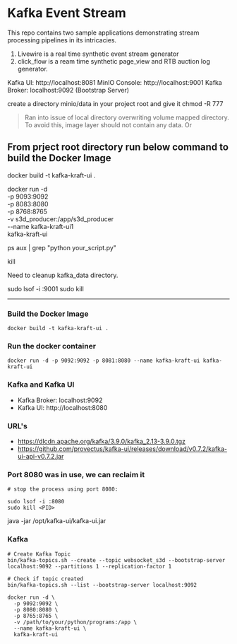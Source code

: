 # Kafka Event Stream
This repo contains two sample applications demonstrating stream processing pipelines in its intricacies. 
1. Livewire is a real time synthetic event stream generator
2. click_flow is a ream time synthetic page_view and RTB auction log generator. 


Kafka UI: http://localhost:8081
MinIO Console: http://localhost:9001
Kafka Broker: localhost:9092 (Bootstrap Server)


create a directory minio/data in your project root and give it chmod -R 777 



> Ran into issue of local directory overwriting volume mapped directory. 
To avoid this, image layer should not contain any data. 
Or 


## From prject root directory run below command to build the Docker Image
docker build -t kafka-kraft-ui .

docker run -d \
  -p 9093:9092 \
  -p 8083:8080 \
  -p 8768:8765 \
  -v s3d_producer:/app/s3d_producer \
  --name kafka-kraft-ui1 \
  kafka-kraft-ui





ps aux | grep "python your_script.py"

kill <PID>

Need to cleanup kafka_data directory. 


sudo lsof -i :9001
sudo kill <PID>









---------------------------





### Build the Docker Image
```shell
docker build -t kafka-kraft-ui .
```

### Run the docker container
```shell
docker run -d -p 9092:9092 -p 8081:8080 --name kafka-kraft-ui kafka-kraft-ui
```

### Kafka and Kafka UI
- Kafka Broker: localhost:9092
- Kafka UI: http://localhost:8080


### URL's
- https://dlcdn.apache.org/kafka/3.9.0/kafka_2.13-3.9.0.tgz
- https://github.com/provectus/kafka-ui/releases/download/v0.7.2/kafka-ui-api-v0.7.2.jar


### Port 8080 was in use, we can reclaim it
```shell
# stop the process using port 8080:

sudo lsof -i :8080
sudo kill <PID>
```


java -jar /opt/kafka-ui/kafka-ui.jar



### Kafka 
```shell
# Create Kafka Topic
bin/kafka-topics.sh --create --topic websocket_s3d --bootstrap-server localhost:9092 --partitions 1 --replication-factor 1

# Check if topic created
bin/kafka-topics.sh --list --bootstrap-server localhost:9092
```


```shell
docker run -d \
  -p 9092:9092 \
  -p 8080:8080 \
  -p 8765:8765 \
  -v /path/to/your/python/programs:/app \
  --name kafka-kraft-ui \
  kafka-kraft-ui
```